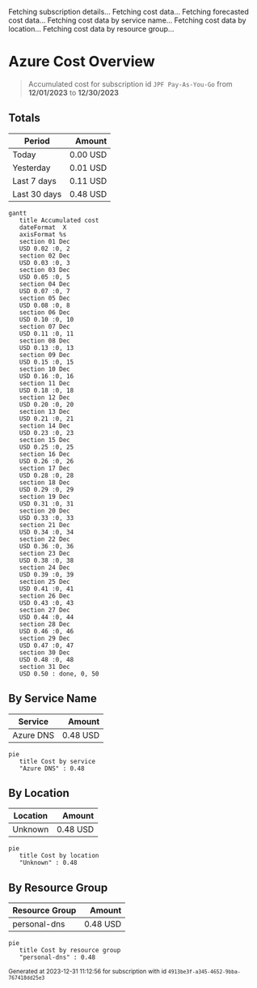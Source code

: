 Fetching subscription details...
Fetching cost data...
Fetching forecasted cost data...
Fetching cost data by service name...
Fetching cost data by location...
Fetching cost data by resource group...
# Azure Cost Overview

> Accumulated cost for subscription id `JPF Pay-As-You-Go` from **12/01/2023** to **12/30/2023**

## Totals

|Period|Amount|
|---|---:|
|Today|0.00 USD|
|Yesterday|0.01 USD|
|Last 7 days|0.11 USD|
|Last 30 days|0.48 USD|

```mermaid
gantt
   title Accumulated cost
   dateFormat  X
   axisFormat %s
   section 01 Dec
   USD 0.02 :0, 2
   section 02 Dec
   USD 0.03 :0, 3
   section 03 Dec
   USD 0.05 :0, 5
   section 04 Dec
   USD 0.07 :0, 7
   section 05 Dec
   USD 0.08 :0, 8
   section 06 Dec
   USD 0.10 :0, 10
   section 07 Dec
   USD 0.11 :0, 11
   section 08 Dec
   USD 0.13 :0, 13
   section 09 Dec
   USD 0.15 :0, 15
   section 10 Dec
   USD 0.16 :0, 16
   section 11 Dec
   USD 0.18 :0, 18
   section 12 Dec
   USD 0.20 :0, 20
   section 13 Dec
   USD 0.21 :0, 21
   section 14 Dec
   USD 0.23 :0, 23
   section 15 Dec
   USD 0.25 :0, 25
   section 16 Dec
   USD 0.26 :0, 26
   section 17 Dec
   USD 0.28 :0, 28
   section 18 Dec
   USD 0.29 :0, 29
   section 19 Dec
   USD 0.31 :0, 31
   section 20 Dec
   USD 0.33 :0, 33
   section 21 Dec
   USD 0.34 :0, 34
   section 22 Dec
   USD 0.36 :0, 36
   section 23 Dec
   USD 0.38 :0, 38
   section 24 Dec
   USD 0.39 :0, 39
   section 25 Dec
   USD 0.41 :0, 41
   section 26 Dec
   USD 0.43 :0, 43
   section 27 Dec
   USD 0.44 :0, 44
   section 28 Dec
   USD 0.46 :0, 46
   section 29 Dec
   USD 0.47 :0, 47
   section 30 Dec
   USD 0.48 :0, 48
   section 31 Dec
   USD 0.50 : done, 0, 50
```

## By Service Name

|Service|Amount|
|---|---:|
|Azure DNS|0.48 USD|

```mermaid
pie
   title Cost by service
   "Azure DNS" : 0.48
```

## By Location

|Location|Amount|
|---|---:|
|Unknown|0.48 USD|

```mermaid
pie
   title Cost by location
   "Unknown" : 0.48
```

## By Resource Group

|Resource Group|Amount|
|---|---:|
|personal-dns|0.48 USD|

```mermaid
pie
   title Cost by resource group
   "personal-dns" : 0.48
```

<sup>Generated at 2023-12-31 11:12:56 for subscription with id `4913be3f-a345-4652-9bba-767418dd25e3`</sup>
